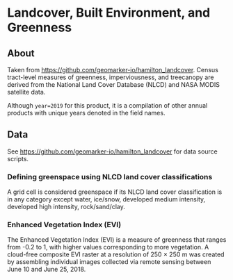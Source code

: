 # Landcover, Built Environment, and Greenness

## About

Taken from https://github.com/geomarker-io/hamilton_landcover.
Census tract-level measures of greenness, imperviousness, and treecanopy are derived from the National Land Cover Database (NLCD) and NASA MODIS satellite data.

Although `year=2019` for this product, it is a compilation of other annual products with unique years denoted in the field names.

## Data

See https://github.com/geomarker-io/hamilton_landcover for data source scripts.

### Defining greenspace using NLCD land cover classifications

A grid cell is considered greenspace if its NLCD land cover classification is in any category except water, ice/snow, developed medium intensity, developed high intensity, rock/sand/clay.

### Enhanced Vegetation Index (EVI)

The Enhanced Vegetation Index (EVI) is a measure of greenness that ranges from -0.2 to 1, with higher values corresponding to more vegetation. A cloud-free composite EVI raster at a resolution of 250 × 250 m was created by assembling individual images collected via remote sensing between June 10 and June 25, 2018.
